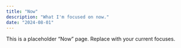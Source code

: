 ```yaml
---
title: "Now"
description: "What I'm focused on now."
date: "2024-08-01"
---
```


This is a placeholder “Now” page. Replace with your current focuses.

